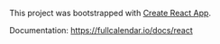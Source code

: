 This project was bootstrapped with [Create React App](https://github.com/facebook/create-react-app).

Documentation: https://fullcalendar.io/docs/react